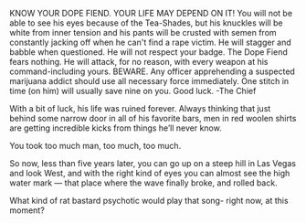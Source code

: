 KNOW YOUR DOPE FIEND. YOUR LIFE MAY DEPEND ON IT! You will not be able to see his eyes because of the Tea-Shades, but his knuckles will be white from inner tension and his pants will be crusted with semen from constantly jacking off when he can't find a rape victim. He will stagger and babble when questioned. He will not respect your badge. The Dope Fiend fears nothing. He will attack, for no reason, with every weapon at his command-including yours. BEWARE. Any officer apprehending a suspected marijuana addict should use all necessary force immediately. One stitch in time (on him) will usually save nine on you. Good luck.
-The Chief


With a bit of luck, his life was ruined forever. Always thinking that just behind some narrow door in all of his favorite bars, men in red woolen shirts are getting incredible kicks from things he’ll never know.

You took too much man, too much, too much.

So now, less than five years later, you can go up on a steep hill in Las Vegas and look West, and with the right kind of eyes you can almost see the high water mark — that place where the wave finally broke, and rolled back.

What kind of rat bastard psychotic would play that song- right now, at this moment?
